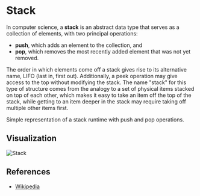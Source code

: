 # Stack

In computer science, a **stack** is an abstract data type that serves as a collection of elements, with two principal operations:

* **push**, which adds an element to the collection, and
* **pop**, which removes the most recently added element that was not yet removed.

The order in which elements come off a stack gives rise to its alternative name, LIFO (last in, first out).
Additionally, a peek operation may give access to the top without modifying the stack. The name "stack" for this type
of structure comes from the analogy to a set of physical items stacked on top of each other, which makes it easy to take
an item off the top of the stack, while getting to an item deeper in the stack may require taking off multiple other items first.

Simple representation of a stack runtime with push and pop operations.

## Visualization

![Stack](https://upload.wikimedia.org/wikipedia/commons/b/b4/Lifo_stack.png)

## References

- [Wikipedia](https://en.wikipedia.org/wiki/Stack_(abstract_data_type))